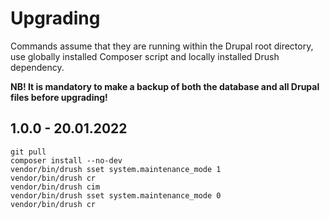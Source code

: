 # Upgrading

Commands assume that they are running within the Drupal root directory, use globally installed Composer script and
locally installed Drush dependency.

**NB! It is mandatory to make a backup of both the database and all Drupal files before upgrading!**

## 1.0.0 - 20.01.2022

```shell
git pull
composer install --no-dev
vendor/bin/drush sset system.maintenance_mode 1
vendor/bin/drush cr
vendor/bin/drush cim
vendor/bin/drush sset system.maintenance_mode 0
vendor/bin/drush cr
```

